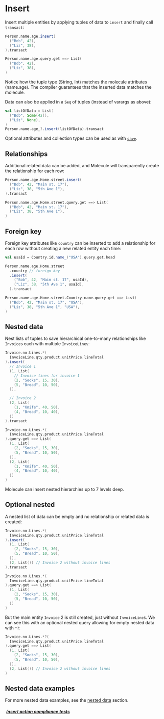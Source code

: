 

# Insert

Insert multiple entities by applying tuples of data to `insert` and finally call `transact`:

```scala
Person.name.age.insert(
  ("Bob", 42),
  ("Liz", 38),
).transact

Person.name.age.query.get ==> List(
  ("Bob", 42),
  ("Liz", 38),
)
```
Notice how the tuple type (String, Int) matches the molecule attributes (name.age). The compiler guarantees that the inserted data matches the molecule. 

Data can also be applied in a `Seq` of tuples (instead of varargs as above):
```scala
val listOfData = List(
  ("Bob", Some(42)),
  ("Liz", None),
)
Person.name.age_?.insert(listOfData).transact
```

Optional attributes and collection types can be used as with [`save`](save#optional-attr).




## Relationships

Additional related data can be added, and Molecule will transparently create the relationship for each row:

```scala
Person.name.age.Home.street.insert(
  ("Bob", 42, "Main st. 17"),
  ("Liz", 38, "5th Ave 1"),
).transact

Person.name.age.Home.street.query.get ==> List(
  ("Bob", 42, "Main st. 17"),
  ("Liz", 38, "5th Ave 1"),
)
```

## Foreign key

Foreign key attributes like `country` can be inserted to add a relationship for each row without creating a new related entity each time:

```scala
val usaId = Country.id.name_("USA").query.get.head

Person.name.age.Home.street
  .country // foreign key
  .insert(
    ("Bob", 42, "Main st. 17", usaId),
    ("Liz", 38, "5th Ave 1", usaId),
  ).transact

Person.name.age.Home.street.Country.name.query.get ==> List(
  ("Bob", 42, "Main st. 17", "USA"),
  ("Liz", 38, "5th Ave 1", "USA"),
)
```


## Nested data

Nest lists of tuples to save hierarchical one-to-many relationships like `Invoice`s each with multiple `InvoiceLine`s:

```scala
Invoice.no.Lines.*(
  InvoiceLine.qty.product.unitPrice.lineTotal
).insert(
  // Invoice 1
  (1, List(
    // Invoice lines for invoice 1
    (2, "Socks", 15, 30),
    (5, "Bread", 10, 50),
  )),

  // Invoice 2
  (2, List(
    (1, "Knife", 40, 50),
    (4, "Bread", 10, 40),
  ))
).transact

Invoice.no.Lines.*(
  InvoiceLine.qty.product.unitPrice.lineTotal
).query.get ==> List(
  (1, List(
    (2, "Socks", 15, 30),
    (5, "Bread", 10, 50),
  )),
  (2, List(
    (1, "Knife", 40, 50),
    (4, "Bread", 10, 40),
  ))
)
```
Molecule can insert nested hierarchies up to 7 levels deep.


## Optional nested

A nested list of data can be empty and no relationship or related data is created:

```scala
Invoice.no.Lines.*(
  InvoiceLine.qty.product.unitPrice.lineTotal
).insert(
  (1, List(
    (2, "Socks", 15, 30),
    (5, "Bread", 10, 50),
  )),
  (2, List()) // Invoice 2 without invoice lines
).transact

Invoice.no.Lines.*(
  InvoiceLine.qty.product.unitPrice.lineTotal
).query.get ==> List(
  (1, List(
    (2, "Socks", 15, 30),
    (5, "Bread", 10, 50),
  ))
)
```
But the main entity `Invoice` 2 is still created, just without `InvoiceLine`s. We can see this with an optional nested query allowing for empty nested data with `*?`:

```scala
Invoice.no.Lines.*?(
  InvoiceLine.qty.product.unitPrice.lineTotal
).query.get ==> List(
  (1, List(
    (2, "Socks", 15, 30),
    (5, "Bread", 10, 50),
  )),
  (2, List()) // Invoice 2 without invoice lines
)
```

## Nested data examples
For more nested data examples, see the [nested data](nested-data) section.

##### [<i class="fas fa-handshake" style="margin-right: 4px;"></i> Insert action compliance tests](https://github.com/scalamolecule/molecule/tree/main/db/compliance/shared/src/test/scala/molecule/db/compliance/test/action/insert)
